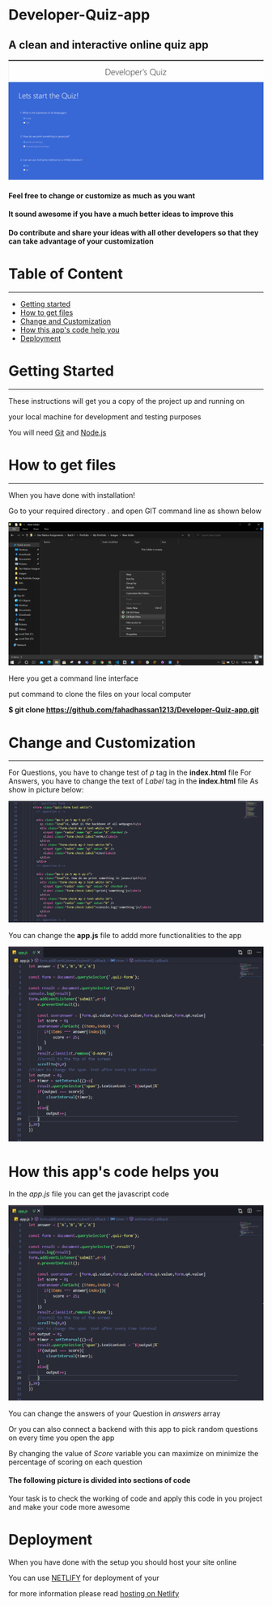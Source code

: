 # Developer-Quiz-app
## A clean and interactive online quiz app
![](Video/devQuiz.gif)

#### Feel free to change or customize as much as you want

#### It sound awesome if you have a much better ideas to improve this

#### Do contribute and share your ideas with all other developers so that they can take advantage of your customization

Table of Content
================

* * * * *

-   [Getting started](#)
-   [How to get files](#)
-   [Change and Customization](#)
-   [How this app's code help you](#)
-   [Deployment](#)


Getting Started
===============

* * * * *

These instructions will get you a copy of the project up and running on

your local machine for development and testing purposes

You will need [Git](#) and [Node.js](#)

How to get files
================

* * * * *

When you have done with installation!

Go to your required directory . and open GIT command line as shown below

![contact page](images/GITBASH.jpg)

Here you get a command line interface

put command to clone the files on your local computer

**\$ git clone https://github.com/fahadhassan1213/Developer-Quiz-app.git** 

Change and Customization
========================

* * * * *
For Questions, you have to change test of _p_ tag in the __index.html__ file
For Answers, you have to change the text of _Label_ tag in the __index.html__ file
As show in picture below:

![](images/questionForm.PNG)


You can change the **app.js** file to addd more functionalities to the app

![](images/JSCode.PNG)

How this app's code helps you
========================
In the _app.js_ file you can get the javascript code 

![](images/JSCode.PNG)

You can change the answers of your Question in _answers_ array

Or you can also connect a backend with this app to pick random questions on every time you open the app

By changing the value of _Score_ variable you can maximize on minimize the percentage of scoring on each question 

#### The following picture is divided into sections of code

Your task is to check the working of code and apply this code in you project and make your code more awesome

Deployment
========================
When you have done with the setup you should host your site online

You can use [NETLIFY](https://www.netlify.com/) for deployment of your

for more information please read [hosting on Netlify](https://create-react-app.dev/docs/deployment/#netlify)


